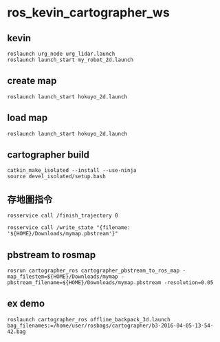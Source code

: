 # ros_kevin_cartographer_ws


## kevin
    roslaunch urg_node urg_lidar.launch
    roslaunch launch_start my_robot_2d.launch

## create map
    roslaunch launch_start hokuyo_2d.launch

## load map
    roslaunch launch_start hokuyo_2d.launch
## cartographer build
    catkin_make_isolated --install --use-ninja
    source devel_isolated/setup.bash
## 存地圖指令
    rosservice call /finish_trajectory 0

    rosservice call /write_state "{filename: '${HOME}/Downloads/mymap.pbstream'}"

## pbstream to rosmap
    rosrun cartographer_ros cartographer_pbstream_to_ros_map -map_filestem=${HOME}/Downloads/mymap -pbstream_filename=${HOME}/Downloads/mymap.pbstream -resolution=0.05


## ex demo
    roslaunch cartographer_ros offline_backpack_3d.launch bag_filenames:=/home/user/rosbags/cartographer/b3-2016-04-05-13-54-42.bag
